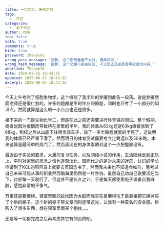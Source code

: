 ```yaml
---
title: 一切之后，未来之前
tags:
  -  日记
categories:
  -  云下日记
author: 向海
top: false
math: true
comments: true
hide: true
password: zhenyumi
wrong_pass_message: '抱歉, 这个密码看着不太对, 请再试试.'
wrong_hash_message: '抱歉, 这个文章不能被校验, 不过您还是能看看解密后的内容.'
abbrlink: 70eaabf6
date: 2020-08-25 18:43:32
updated: 2020-08-25 18:43:32
excerpt: 2020-08-25 18:43:32
---
```


今天上午考完了细胞生物学，这个缠绕了我半年的梦魇到此告一段落。说是梦魇然而老师还是很仁慈的，许多的题都是平时作业的原题，同时也只考了一小部分的知识点。然而就算是这么的一小点点也还是很多。

接下来的一门是生物化学二，但是在此之前还需要进行体育课的测试。整个假期，或者说因为疫情而导致待在家里的半年，我的体重从62kg还是63kg直接涨到了68kg，到校之后从山底下往宿舍骑车子，骑了一多半路程就累的半死了，这说明我的体质已经严重下滑了。然而明日的体育测试需要考立定跳远以及50米跑，本来这算是最简单的两门了，然而我现在的身体素质对这个一点把握都没有。

最近由于实验的要求，大量的复习任务，以及网络小说的作用，生活陆续走到正轨上，平时对家里的思念之情也逐渐淡化。取而代之的是对未来的迷茫，认识的学长申请到了KCL的项目马上就要去英国念书了，然而我未来也不知道会如何，思考过自己未来可能从事的职业然而脑海里仍然是一片空白。虽然自己劝自己说要活在当下，过好每一天就行了，但这并不是长久之计。于是每天都使用电子设备自我麻醉，感觉非常的不争气。

万事还是要继续。寝室里面的蚊帐因为太脏而我实在是懒得洗于是直接把它换掉买了个新的棚子，这个新的棚子带文章同时还带遮光，让我有一种莫名的安全感。新购入了很多东西，想在寝室里面买个抱枕。。。

还是等一切都完成之后再考虑其它有的没的吧。